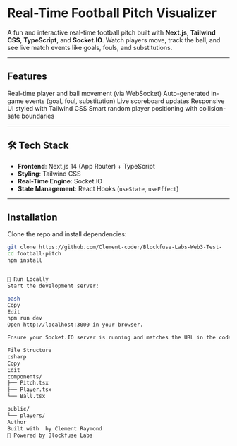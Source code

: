 # Real-Time Football Pitch Visualizer

A fun and interactive real-time football pitch built with **Next.js**, **Tailwind CSS**, **TypeScript**, and **Socket.IO**. Watch players move, track the ball, and see live match events like goals, fouls, and substitutions.

---

##  Features

Real-time player and ball movement (via WebSocket)
Auto-generated in-game events (goal, foul, substitution)
Live scoreboard updates
Responsive UI styled with Tailwind CSS
Smart random player positioning with collision-safe boundaries

---

## 🛠 Tech Stack

- **Frontend**: Next.js 14 (App Router) + TypeScript  
- **Styling**: Tailwind CSS  
- **Real-Time Engine**: Socket.IO  
- **State Management**: React Hooks (`useState`, `useEffect`)

---

## Installation

Clone the repo and install dependencies:

```bash
git clone https://github.com/Clement-coder/Blockfuse-Labs-Web3-Test-
cd football-pitch
npm install


🧪 Run Locally
Start the development server:

bash
Copy
Edit
npm run dev
Open http://localhost:3000 in your browser.

Ensure your Socket.IO server is running and matches the URL in the code (io("YOUR_SOCKET_SERVER_URL")).

File Structure
csharp
Copy
Edit
components/
├── Pitch.tsx       
├── Player.tsx     
└── Ball.tsx        

public/
└── players/        
Author
Built with  by Clement Raymond
🔧 Powered by Blockfuse Labs

